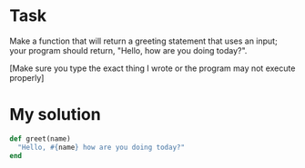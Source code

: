 # Task
Make a function that will return a greeting statement that uses an input; 
your program should return, "Hello, <name> how are you doing today?".

[Make sure you type the exact thing I wrote or the program may not execute properly]

# My solution
```ruby
def greet(name)
  "Hello, #{name} how are you doing today?"
end
```
